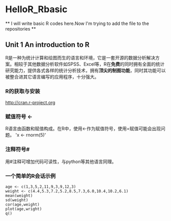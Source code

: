 # HelloR_Rbasic
** I will write basic R codes here.Now I'm trying to add the file to the repositories **
## Unit 1 An introduction to R
R是一种为统计计算和绘图而生的语言和环境，它是一套开源的数据分析解决方案。相较于其他数据分析软件如SPSS、Excel等，R在**免费**的同时拥有全面的统计研究能力，提供各式各样的统计分析技术，拥有**顶尖的制图功能**，同时其功能可以被整合进其它语言编写的应用程序，十分强大。
### R的获取与安装
http://cran.r-project.org
### 赋值符号 <-
R语言由函数和赋值构成。在R中，使用<-作为赋值符号，使用=赋值可能会出现问题。
'x <- rnorm(5)'
### 注释符号#
用#注释可增加代码可读性，与python等其他语言同理。
### 一个简单的R会话示例
```
age <- c(1,3,5,2,11,9,3,9,12,3)
weight <- c(4.4,5.3,7.2,5.2,8.5,7.3,6.0,10.4,10.2,6.1)
mean(weight)
sd(weight)
cor(age,weight)
plot(age,wright)
q()
```